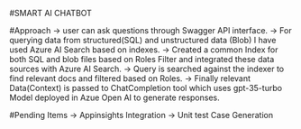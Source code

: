 #SMART AI CHATBOT

#Approach
-> user can ask questions through Swagger API interface.
-> For querying data from structured(SQL) and unstructured data (Blob) I have used Azure AI Search based on indexes.
-> Created a common Index for both SQL and blob files based on Roles Filter and integrated these data sources with Azure AI Search.
-> Query is searched against the indexer to find relevant docs and filtered based on Roles.
-> Finally relevant Data(Context) is passed to ChatCompletion tool which uses gpt-35-turbo Model deployed in Azue Open AI to generate responses.

#Pending Items
-> Appinsights Integration
-> Unit test Case Generation


